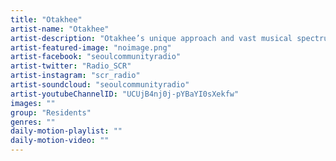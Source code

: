 ```yaml
---
title: "Otakhee"	
artist-name: "Otakhee"	
artist-description: "Otakhee’s unique approach and vast musical spectrum sets him aside from the rest, minimal & industrial aesthetics merge & transform into one of a kind soundscapes."	
artist-featured-image: "noimage.png"	
artist-facebook: "seoulcommunityradio"	
artist-twitter: "Radio_SCR"	
artist-instagram: "scr_radio"	
artist-soundcloud: "seoulcommunityradio"	
artist-youtubeChannelID: "UCUjB4nj0j-pYBaYI0sXekfw"	
images: ""	
group: "Residents"	
genres: ""	
daily-motion-playlist: ""	
daily-motion-video: ""		
---
```


